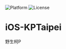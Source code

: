 ![Platform](https://img.shields.io/badge/platform-iOS-green.svg)
![License](https://img.shields.io/badge/License-None-orange.svg)

# iOS-KPTaipei
野生柯P
